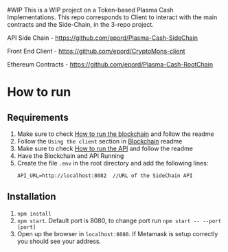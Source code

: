 #WIP
This is a WIP project on a Token-based Plasma Cash Implementations. 
This repo corresponds to Client to interact with the main contracts and 
the Side-Chain, in the 3-repo project.

API Side Chain     - https://github.com/epord/Plasma-Cash-SideChain

Front End Client   - https://github.com/epord/CryptoMons-client

Ethereum Contracts - https://github.com/epord/Plasma-Cash-RootChain

# How to run

## Requirements
1. Make sure to check [How to run the blockchain](https://github.com/epord/Plasma-Cash-RootChain) and follow the readme
2. Follow the `Using the client` section in [Blockchain](https://github.com/epord/Plasma-Cash-RootChain) readme
3. Make sure to check [How to run the API](https://github.com/epord/Plasma-Cash-SideChain) and follow the readme
4. Have the Blockchain and API Running
5. Create the file `.env` in the root directory and add the following lines:  
    ```
    API_URL=http://localhost:8082  //URL of the SideChain API
    ```

## Installation
1. `npm install`
2. `npm start`. Default port is 8080, to change port run `npm start -- --port [port]`
3. Open up the browser in `localhost:8080`. If Metamask is setup correctly you should see your address.